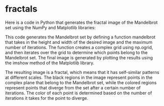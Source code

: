 # fractals

Here is a code in Python that generates the fractal image of the Mandelbrot set using the NumPy and Matplotlib libraries:

This code generates the Mandelbrot set by defining a function mandelbrot that takes in the height and width of the desired image and the maximum number of iterations. The function creates a complex grid using np.ogrid, and then iterates over the grid to determine which points belong to the Mandelbrot set. The final image is generated by plotting the results using the imshow method of the Matplotlib library.

The resulting image is a fractal, which means that it has self-similar patterns at different scales. The black regions in the image represent points in the complex plane that belong to the Mandelbrot set, while the colored regions represent points that diverge from the set after a certain number of iterations. The color of each point is determined based on the number of iterations it takes for the point to diverge.
